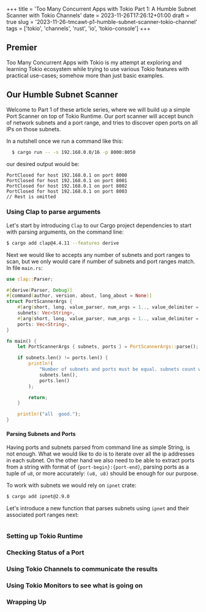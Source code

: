+++
title = 'Too Many Concurrent Apps with Tokio Part 1: A Humble Subnet Scanner with Tokio Channels'
date = 2023-11-26T17:26:12+01:00 
draft = true 
slug = '2023-11-26-tmcawt-p1-humble-subnet-scanner-tokio-channel'
tags = ['tokio', 'channels', 'rust', 'io', 'tokio-console']
+++

## Premier
Too Many Concurrent Apps with Tokio is my attempt at exploring and learning Tokio ecosystem while trying to use various Tokio features with practical use-cases; somehow more than just basic examples.


## Our Humble Subnet Scanner
Welcome to Part 1 of these article series, where we will build up a simple Port Scanner on top of Tokio Runtime. Our port scanner will accept bunch of network subnets and a port range, and tries to discover open ports on all IPs on those subnets.

In a nutshell once we run a command like this:
```bash
  $ cargo run -- -s 192.168.0.0/16 -p 8000:8050

```

our desired output would be:

```text
PortClosed for host 192.168.0.1 on port 8000
PortClosed for host 192.168.0.1 on port 8001
PortClosed for host 192.168.0.1 on port 8002
PortClosed for host 192.168.0.1 on port 8003
// Rest is omitted
```

### Using Clap to parse arguments

Let's start by introducing `Clap` to our Cargo project dependencies to start with parsing arguments, on the command line:

```bash
$ cargo add clap@4.4.11 --features derive 
```

Next we would like to accepts any number of subnets and port ranges to scan, but we only would care if number of subnets and
port ranges match. In file `main.rs`:  

```rust
use clap::Parser;

#[derive(Parser, Debug)]
#[command(author, version, about, long_about = None)]
struct PortScannerArgs {
    #[arg(short, long, value_parser, num_args = 1.., value_delimiter = ' ')]
    subnets: Vec<String>,
    #[arg(short, long, value_parser, num_args = 1.., value_delimiter = ' ')]
    ports: Vec<String>,
}

fn main() {
    let PortScannerArgs { subnets, ports } = PortScannerArgs::parse();

    if subnets.len() != ports.len() {
        println!(
            "Number of subnets and ports must be equal. subnets count was {}, ports count was: {}",
            subnets.len(),
            ports.len()
        );

        return;
    }

    println!("all  good.");
}
```

#### Parsing Subnets and Ports

Having ports and subnets parsed from command line as simple String, is not enough. What we would like to do is to iterate over all the
ip addresses in each subnet. On the other hand we also need to be able to extract ports from a string with format of `{port-begin}:{port-end}`, parsing ports as a tuple of `u8`, or more accurately: `(u8, u8)` should be enough for our purpose.

To work with subnets we would rely on `ipnet` crate:

```bash
$ cargo add ipnet@2.9.0
```

Let's introduce a new function that parses subnets using `ipnet` and their associated port ranges next:

```rust

```
### Setting up Tokio Runtime


### Checking Status of a Port

### Using Tokio Channels to communicate the results

### Using Tokio Monitors to see what is going on

### Wrapping Up
